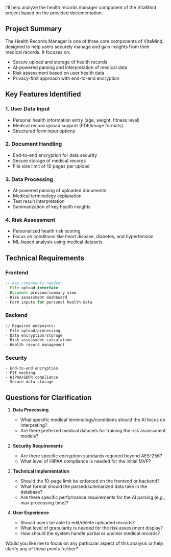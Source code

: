 I'll help analyze the health records manager component of the VitaMind project based on the provided documentation.

## Project Summary
The Health Records Manager is one of three core components of VitaMind, designed to help users securely manage and gain insights from their medical records. It focuses on:

- Secure upload and storage of health records
- AI-powered parsing and interpretation of medical data
- Risk assessment based on user health data
- Privacy-first approach with end-to-end encryption

## Key Features Identified

### 1. User Data Input
- Personal health information entry (age, weight, fitness level)
- Medical record upload support (PDF/image formats)
- Structured form input options

### 2. Document Handling
- End-to-end encryption for data security
- Secure storage of medical records
- File size limit of 10 pages per upload

### 3. Data Processing
- AI-powered parsing of uploaded documents
- Medical terminology explanation
- Test result interpretation
- Summarization of key health insights

### 4. Risk Assessment
- Personalized health risk scoring
- Focus on conditions like heart disease, diabetes, and hypertension
- ML-based analysis using medical datasets

## Technical Requirements

### Frontend
```typescript
// Key components needed:
- File upload interface
- Document preview/summary view
- Risk assessment dashboard
- Form inputs for personal health data
```

### Backend
```python
// Required endpoints:
- File upload/processing
- Data encryption/storage
- Risk assessment calculation
- Health record management
```

### Security
```plaintext
- End-to-end encryption
- PII masking
- HIPAA/GDPR compliance
- Secure data storage
```

## Questions for Clarification

1. **Data Processing**
   - What specific medical terminology/conditions should the AI focus on interpreting?
   - Are there preferred medical datasets for training the risk assessment models?

2. **Security Requirements**
   - Are there specific encryption standards required beyond AES-256?
   - What level of HIPAA compliance is needed for the initial MVP?

3. **Technical Implementation**
   - Should the 10-page limit be enforced on the frontend or backend?
   - What format should the parsed/summarized data take in the database?
   - Are there specific performance requirements for the AI parsing (e.g., max processing time)?

4. **User Experience**
   - Should users be able to edit/delete uploaded records?
   - What level of granularity is needed for the risk assessment display?
   - How should the system handle partial or unclear medical records?

Would you like me to focus on any particular aspect of this analysis or help clarify any of these points further?